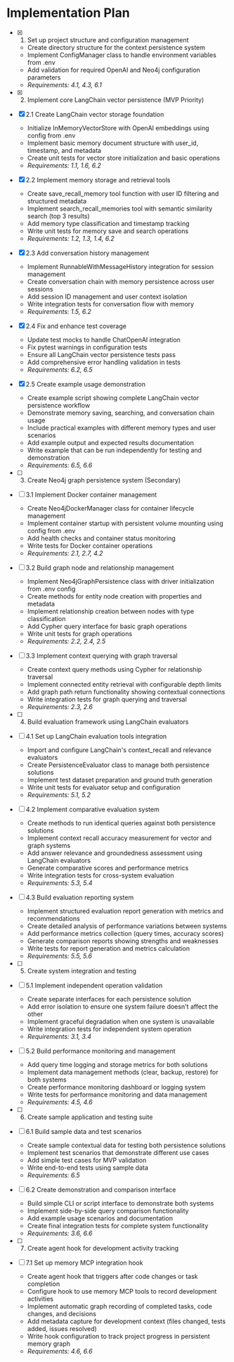 # Implementation Plan

- [x] 1. Set up project structure and configuration management
  - Create directory structure for the context persistence system
  - Implement ConfigManager class to handle environment variables from .env
  - Add validation for required OpenAI and Neo4j configuration parameters
  - _Requirements: 4.1, 4.3, 6.1_

- [x] 2. Implement core LangChain vector persistence (MVP Priority)
- [x] 2.1 Create LangChain vector storage foundation
  - Initialize InMemoryVectorStore with OpenAI embeddings using config from .env
  - Implement basic memory document structure with user_id, timestamp, and metadata
  - Create unit tests for vector store initialization and basic operations
  - _Requirements: 1.1, 1.6, 6.2_

- [x] 2.2 Implement memory storage and retrieval tools
  - Create save_recall_memory tool function with user ID filtering and structured metadata
  - Implement search_recall_memories tool with semantic similarity search (top 3 results)
  - Add memory type classification and timestamp tracking
  - Write unit tests for memory save and search operations
  - _Requirements: 1.2, 1.3, 1.4, 6.2_

- [x] 2.3 Add conversation history management
  - Implement RunnableWithMessageHistory integration for session management
  - Create conversation chain with memory persistence across user sessions
  - Add session ID management and user context isolation
  - Write integration tests for conversation flow with memory
  - _Requirements: 1.5, 6.2_

- [x] 2.4 Fix and enhance test coverage
  - Update test mocks to handle ChatOpenAI integration
  - Fix pytest warnings in configuration tests
  - Ensure all LangChain vector persistence tests pass
  - Add comprehensive error handling validation in tests
  - _Requirements: 6.2, 6.5_

- [x] 2.5 Create example usage demonstration
  - Create example script showing complete LangChain vector persistence workflow
  - Demonstrate memory saving, searching, and conversation chain usage
  - Include practical examples with different memory types and user scenarios
  - Add example output and expected results documentation
  - Write example that can be run independently for testing and demonstration
  - _Requirements: 6.5, 6.6_

- [ ] 3. Create Neo4j graph persistence system (Secondary)
- [ ] 3.1 Implement Docker container management
  - Create Neo4jDockerManager class for container lifecycle management
  - Implement container startup with persistent volume mounting using config from .env
  - Add health checks and container status monitoring
  - Write tests for Docker container operations
  - _Requirements: 2.1, 2.7, 4.2_

- [ ] 3.2 Build graph node and relationship management
  - Implement Neo4jGraphPersistence class with driver initialization from .env config
  - Create methods for entity node creation with properties and metadata
  - Implement relationship creation between nodes with type classification
  - Add Cypher query interface for basic graph operations
  - Write unit tests for graph operations
  - _Requirements: 2.2, 2.4, 2.5_

- [ ] 3.3 Implement context querying with graph traversal
  - Create context query methods using Cypher for relationship traversal
  - Implement connected entity retrieval with configurable depth limits
  - Add graph path return functionality showing contextual connections
  - Write integration tests for graph querying and traversal
  - _Requirements: 2.3, 2.6_

- [ ] 4. Build evaluation framework using LangChain evaluators
- [ ] 4.1 Set up LangChain evaluation tools integration
  - Import and configure LangChain's context_recall and relevance evaluators
  - Create PersistenceEvaluator class to manage both persistence solutions
  - Implement test dataset preparation and ground truth generation
  - Write unit tests for evaluator setup and configuration
  - _Requirements: 5.1, 5.2_

- [ ] 4.2 Implement comparative evaluation system
  - Create methods to run identical queries against both persistence solutions
  - Implement context recall accuracy measurement for vector and graph systems
  - Add answer relevance and groundedness assessment using LangChain evaluators
  - Generate comparative scores and performance metrics
  - Write integration tests for cross-system evaluation
  - _Requirements: 5.3, 5.4_

- [ ] 4.3 Build evaluation reporting system
  - Implement structured evaluation report generation with metrics and recommendations
  - Create detailed analysis of performance variations between systems
  - Add performance metrics collection (query times, accuracy scores)
  - Generate comparison reports showing strengths and weaknesses
  - Write tests for report generation and metrics calculation
  - _Requirements: 5.5, 5.6_

- [ ] 5. Create system integration and testing
- [ ] 5.1 Implement independent operation validation
  - Create separate interfaces for each persistence solution
  - Add error isolation to ensure one system failure doesn't affect the other
  - Implement graceful degradation when one system is unavailable
  - Write integration tests for independent system operation
  - _Requirements: 3.1, 3.4_

- [ ] 5.2 Build performance monitoring and management
  - Add query time logging and storage metrics for both solutions
  - Implement data management methods (clear, backup, restore) for both systems
  - Create performance monitoring dashboard or logging system
  - Write tests for performance monitoring and data management
  - _Requirements: 4.5, 4.6_

- [ ] 6. Create sample application and testing suite
- [ ] 6.1 Build sample data and test scenarios
  - Create sample contextual data for testing both persistence solutions
  - Implement test scenarios that demonstrate different use cases
  - Add simple test cases for MVP validation
  - Write end-to-end tests using sample data
  - _Requirements: 6.5_

- [ ] 6.2 Create demonstration and comparison interface
  - Build simple CLI or script interface to demonstrate both systems
  - Implement side-by-side query comparison functionality
  - Add example usage scenarios and documentation
  - Create final integration tests for complete system functionality
  - _Requirements: 3.6, 6.6_

- [ ] 7. Create agent hook for development activity tracking
- [ ] 7.1 Set up memory MCP integration hook
  - Create agent hook that triggers after code changes or task completion
  - Configure hook to use memory MCP tools to record development activities
  - Implement automatic graph recording of completed tasks, code changes, and decisions
  - Add metadata capture for development context (files changed, tests added, issues resolved)
  - Write hook configuration to track project progress in persistent memory graph
  - _Requirements: 4.6, 6.6_